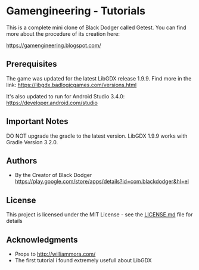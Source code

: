 
# Gamengineering - Tutorials

This is a complete mini clone of Black Dodger called Getest. You can find more about the procedure of its creation here:

https://gamengineering.blogspot.com/

## Prerequisites

The game was updated for the latest LibGDX release 1.9.9. Find more in the link:
https://libgdx.badlogicgames.com/versions.html

It's also updated to run for Android Studio 3.4.0:
https://developer.android.com/studio


## Important Notes

DO NOT upgrade the gradle to the latest version. LibGDX 1.9.9 works with Gradle Version 3.2.0.


## Authors

* By the Creator of Black Dodger
https://play.google.com/store/apps/details?id=com.blackdodger&hl=el


## License

This project is licensed under the MIT License - see the [LICENSE.md](LICENSE.md) file for details


## Acknowledgments

* Props to http://williammora.com/
* The first tutorial i found extremely usefull about LibGDX
